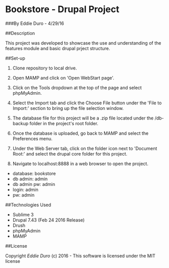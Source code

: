 # Bookstore - Drupal Project
###By Eddie Duro - 4/29/16

##Description

This project was developed to showcase the use and understanding of the features module and basic drupal prject structure.


##Set-up

1) Clone repository to local drive.

2) Open MAMP and click on 'Open WebStart page'.

3) Click on the Tools dropdown at the top of the page and select phpMyAdmin.

4) Select the Import tab and click the Choose File button under the 'File to Import:' section to bring up the file selection window.

5) The database file for this project will be a .zip file located under the /db-backup folder in the project's root folder.

6) Once the database is uploaded, go back to MAMP and select the Preferences menu.

7) Under the Web Server tab, click on the folder icon next to 'Document Root:' and select the drupal core folder for this project.

8) Navigate to localhost:8888 in a web browser to open the project.

* database: bookstore
* db admin: admin
* db admin pw: admin
* login: admin
* pw: admin



##Technologies Used

* Sublime 3
* Drupal 7.43 (Feb 24 2016 Release)
* Drush
* phpMyAdmin
* MAMP


##License

Copyright *Eddie Duro* (c) 2016 - This software is licensed under the MIT license
